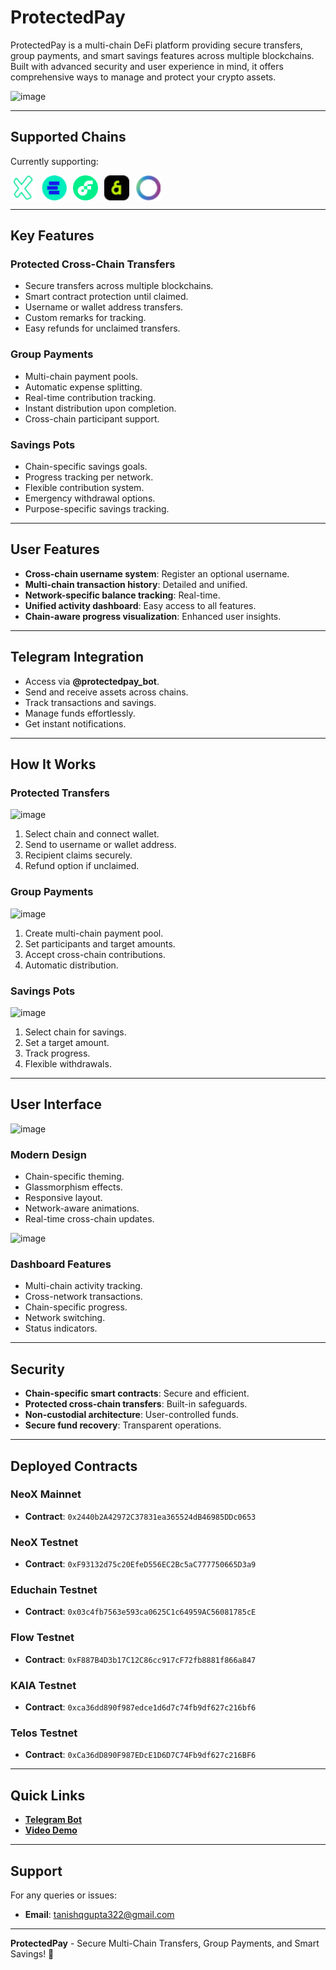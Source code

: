 # ProtectedPay

ProtectedPay is a multi-chain DeFi platform providing secure transfers, group payments, and smart savings features across multiple blockchains. Built with advanced security and user experience in mind, it offers comprehensive ways to manage and protect your crypto assets.

![image](https://github.com/user-attachments/assets/b7123e5c-c9c7-480e-9aea-0272f7ee87d6)

---

## Supported Chains

Currently supporting:  
<p align="left">
    <img align="left" src="/public/chains/neox.png" width="40" height="40" style="margin-right: 10px;"></img>
    <img align="left" src="https://raw.githubusercontent.com/Spydiecy/ProtectedPay/refs/heads/main/public/chains/educhain.png" width="40" height="40" style="margin-right: 10px;"></img>
    <img align="left" src="/public/chains/flow.png" width="40" height="40" style="margin-right: 10px;"></img>
    <img align="left" src="/public/chains/kaia.png" width="40" height="40" style="margin-right: 10px;"></img>
    <img align="left" src="/public/chains/telos.png" width="40" height="40" style="margin-right: 10px;"></img>
</p>

<br clear="left"/>

---

## Key Features

### Protected Cross-Chain Transfers
- Secure transfers across multiple blockchains.
- Smart contract protection until claimed.  
- Username or wallet address transfers.  
- Custom remarks for tracking.  
- Easy refunds for unclaimed transfers.  

### Group Payments
- Multi-chain payment pools.  
- Automatic expense splitting.  
- Real-time contribution tracking.  
- Instant distribution upon completion.  
- Cross-chain participant support.  

### Savings Pots
- Chain-specific savings goals.  
- Progress tracking per network.  
- Flexible contribution system.  
- Emergency withdrawal options.  
- Purpose-specific savings tracking.  

---

## User Features
- **Cross-chain username system**: Register an optional username.  
- **Multi-chain transaction history**: Detailed and unified.  
- **Network-specific balance tracking**: Real-time.  
- **Unified activity dashboard**: Easy access to all features.  
- **Chain-aware progress visualization**: Enhanced user insights.  

---

## Telegram Integration
- Access via **@protectedpay_bot**.  
- Send and receive assets across chains.  
- Track transactions and savings.  
- Manage funds effortlessly.  
- Get instant notifications.  

---

## How It Works

### Protected Transfers
![image](https://github.com/user-attachments/assets/e638bf1f-d5a0-4162-8250-ed3f8eb02ae6)
1. Select chain and connect wallet.  
2. Send to username or wallet address.  
3. Recipient claims securely.  
4. Refund option if unclaimed.  

### Group Payments
![image](https://github.com/user-attachments/assets/5dae6ac5-04ea-4a2b-a804-164d674b5e29)
1. Create multi-chain payment pool.  
2. Set participants and target amounts.  
3. Accept cross-chain contributions.  
4. Automatic distribution.  

### Savings Pots  
![image](https://github.com/user-attachments/assets/a1d0afed-e019-4210-8f0a-e4c561a0a399)
1. Select chain for savings.  
2. Set a target amount.  
3. Track progress.  
4. Flexible withdrawals.  

---

## User Interface

![image](https://github.com/user-attachments/assets/30e60cb0-f90f-4e7a-9484-d24e31d3fcf9)

### Modern Design  
- Chain-specific theming.  
- Glassmorphism effects.  
- Responsive layout.  
- Network-aware animations.  
- Real-time cross-chain updates.

![image](https://github.com/user-attachments/assets/60614fd7-e999-4b02-86b3-b38391f7f123)

### Dashboard Features  
- Multi-chain activity tracking.  
- Cross-network transactions.  
- Chain-specific progress.  
- Network switching.  
- Status indicators.  

---

## Security  
- **Chain-specific smart contracts**: Secure and efficient.  
- **Protected cross-chain transfers**: Built-in safeguards.  
- **Non-custodial architecture**: User-controlled funds.  
- **Secure fund recovery**: Transparent operations.  

---

## Deployed Contracts

### NeoX Mainnet
- **Contract**: `0x2440b2A42972C37831ea365524dB46985DDc0653`  

### NeoX Testnet  
- **Contract**: `0xF93132d75c20EfeD556EC2Bc5aC777750665D3a9`  

### Educhain Testnet  
- **Contract**: `0x03c4fb7563e593ca0625C1c64959AC56081785cE`
  
### Flow Testnet  
- **Contract**: `0xF887B4D3b17C12C86cc917cF72fb8881f866a847`  

### KAIA Testnet  
- **Contract**: `0xca36dd890f987edce1d6d7c74fb9df627c216bf6`  

### Telos Testnet  
- **Contract**: `0xCa36dD890F987EDcE1D6D7C74Fb9df627c216BF6`  

---

## Quick Links
- **[Telegram Bot](https://t.me/protectedpay_bot)**  
- **[Video Demo](#)**  

---

## Support
For any queries or issues:  
- **Email**: tanishqgupta322@gmail.com  

--- 

**ProtectedPay** - Secure Multi-Chain Transfers, Group Payments, and Smart Savings! 🚀
